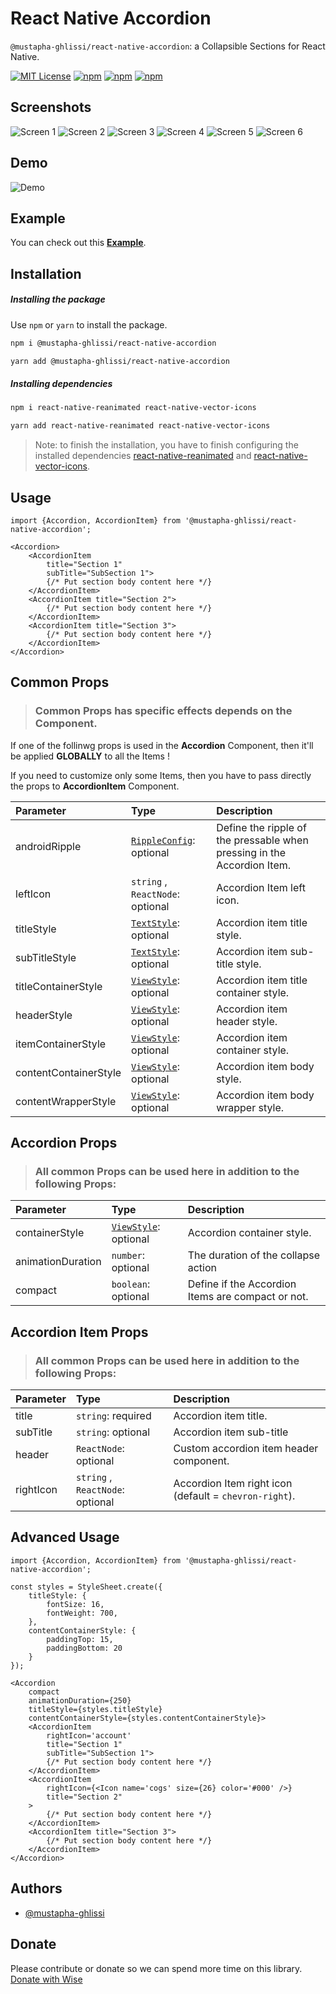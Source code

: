 
# React Native Accordion
`@mustapha-ghlissi/react-native-accordion`: a Collapsible Sections for React Native.

[![MIT License](https://img.shields.io/badge/License-MIT-green.svg)](https://choosealicense.com/licenses/mit/)
[![npm](https://img.shields.io/npm/v/@mustapha-ghlissi/react-native-accordion.svg)](https://www.npmjs.com/package/@mustapha-ghlissi/react-native-accordion)
[![npm](https://img.shields.io/npm/types/@mustapha-ghlissi/react-native-accordion.svg)](https://www.npmjs.com/package/@mustapha-ghlissi/react-native-accordion)
[![npm](https://img.shields.io/npm/dm/@mustapha-ghlissi/react-native-accordion.svg)](https://www.npmjs.com/package/@mustapha-ghlissi/react-native-accordion)

## Screenshots
![Screen 1](./screenshots/screen-1.jpg)
![Screen 2](./screenshots/screen-2.jpg)
![Screen 3](./screenshots/screen-3.jpg)
![Screen 4](./screenshots/c-screen-1.jpg)
![Screen 5](./screenshots/c-screen-2.jpg)
![Screen 6](./screenshots/c-screen-3.jpg)

## Demo
![Demo](./demo/demo.gif)

## Example
You can check out this [<u><b>Example</b></u>](./example/).

## Installation
##### Installing the package
Use `npm` or `yarn` to install the package.

``` sh
npm i @mustapha-ghlissi/react-native-accordion
```

``` sh
yarn add @mustapha-ghlissi/react-native-accordion
```

##### Installing dependencies
``` sh
npm i react-native-reanimated react-native-vector-icons
```

``` sh
yarn add react-native-reanimated react-native-vector-icons
```

> Note: to finish the installation, you have to finish configuring the installed dependencies [react-native-reanimated](https://docs.swmansion.com/react-native-reanimated/docs/fundamentals/getting-started/) and [react-native-vector-icons](https://github.com/oblador/react-native-vector-icons).

## Usage
``` tsx
import {Accordion, AccordionItem} from '@mustapha-ghlissi/react-native-accordion';

<Accordion>
    <AccordionItem
        title="Section 1"
        subTitle="SubSection 1">
        {/* Put section body content here */}
    </AccordionItem>
    <AccordionItem title="Section 2">
        {/* Put section body content here */}
    </AccordionItem>
    <AccordionItem title="Section 3">
        {/* Put section body content here */}
    </AccordionItem>
</Accordion>
``` 

## Common Props
>### Common Props has specific effects depends on the Component.
<p>If one of the follinwg props is used in the <b>Accordion</b> Component, then it'll be applied <b>GLOBALLY</b> to all the Items !</p>
<p>If you need to customize only some Items, then you have to pass directly the props to <b>AccordionItem</b> Component.</p>

| Parameter | Type     | Description                |
| :-------- | :------- | :------------------------- |
| androidRipple | [`RippleConfig`](https://reactnative.dev/docs/0.73/pressable#rippleconfig): optional | Define the ripple of the pressable when pressing in the Accordion Item. |
| leftIcon | `string` , `ReactNode`: optional | Accordion Item left icon. |
| titleStyle | [`TextStyle`](https://reactnative.dev/docs/text-style-props): optional | Accordion item title style. |
| subTitleStyle | [`TextStyle`](https://reactnative.dev/docs/text-style-props): optional | Accordion item sub-title style. |
| titleContainerStyle | [`ViewStyle`](https://reactnative.dev/docs/view-style-props): optional | Accordion item title container style. |
| headerStyle | [`ViewStyle`](https://reactnative.dev/docs/view-style-props): optional | Accordion item header style. |
| itemContainerStyle | [`ViewStyle`](https://reactnative.dev/docs/view-style-props): optional | Accordion item container style. |
| contentContainerStyle | [`ViewStyle`](https://reactnative.dev/docs/view-style-props): optional | Accordion item body style. |
| contentWrapperStyle | [`ViewStyle`](https://reactnative.dev/docs/view-style-props): optional | Accordion item body wrapper style. |

## Accordion Props
>### All common Props can be used here in addition to the following Props:

| Parameter | Type     | Description                |
| :-------- | :------- | :------------------------- |
| containerStyle | [`ViewStyle`](https://reactnative.dev/docs/view-style-props): optional | Accordion container style. |
| animationDuration | `number`: optional | The duration of the collapse action |
| compact | `boolean`: optional | Define if the Accordion Items are compact or not. |

## Accordion Item Props
>### All common Props can be used here in addition to the following Props:

| Parameter | Type     | Description                |
| :-------- | :------- | :------------------------- |
| title | `string`: required | Accordion item title. |
| subTitle | `string`: optional | Accordion item sub-title |
| header | `ReactNode`: optional | Custom accordion item header component. |
| rightIcon | `string` , `ReactNode`: optional | Accordion Item right icon (default = `chevron-right`). |

## Advanced Usage
``` tsx
import {Accordion, AccordionItem} from '@mustapha-ghlissi/react-native-accordion';

const styles = StyleSheet.create({
    titleStyle: {
        fontSize: 16,
        fontWeight: 700,
    },
    contentContainerStyle: {
        paddingTop: 15,
        paddingBottom: 20
    }
});

<Accordion
    compact
    animationDuration={250}
    titleStyle={styles.titleStyle}
    contentContainerStyle={styles.contentContainerStyle}>
    <AccordionItem
        rightIcon='account'
        title="Section 1"
        subTitle="SubSection 1">
        {/* Put section body content here */}
    </AccordionItem>
    <AccordionItem
        rightIcon={<Icon name='cogs' size={26} color='#000' />}
        title="Section 2"
    >
        {/* Put section body content here */}
    </AccordionItem>
    <AccordionItem title="Section 3">
        {/* Put section body content here */}
    </AccordionItem>
</Accordion>
``` 

## Authors
- [@mustapha-ghlissi](https://www.github.com/mustapha-ghlissi)

## Donate
Please contribute or donate so we can spend more time on this library.
[Donate with Wise](https://www.wise.com/pay/me/mustaphag6)
